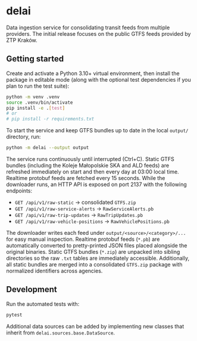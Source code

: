 # delai

Data ingestion service for consolidating transit feeds from multiple providers. The initial release focuses on the public GTFS feeds provided by ZTP Kraków.

## Getting started

Create and activate a Python 3.10+ virtual environment, then install the package in editable mode (along with the optional test dependencies if you plan to run the test suite):

```bash
python -m venv .venv
source .venv/bin/activate
pip install -e .[test]
# or
# pip install -r requirements.txt
```

To start the service and keep GTFS bundles up to date in the local `output/` directory, run:

```bash
python -m delai --output output
```

The service runs continuously until interrupted (Ctrl+C). Static GTFS bundles (including the Koleje Małopolskie SKA and ALD feeds) are refreshed immediately on start and then every day at 03:00 local time. Realtime protobuf feeds are fetched every 15 seconds. While the downloader runs, an HTTP API is exposed on port 2137 with the following endpoints:

- `GET /api/v1/raw-static` → consolidated `GTFS.zip`
- `GET /api/v1/raw-service-alerts` → `RawServiceAlerts.pb`
- `GET /api/v1/raw-trip-updates` → `RawTripUpdates.pb`
- `GET /api/v1/raw-vehicle-positions` → `RawVehiclePositions.pb`

The downloader writes each feed under `output/<source>/<category>/...` for easy manual inspection.
Realtime protobuf feeds (`*.pb`) are automatically converted to pretty-printed JSON files placed alongside the original binaries.
Static GTFS bundles (`*.zip`) are unpacked into sibling directories so the raw `.txt` tables are immediately accessible.
Additionally, all static bundles are merged into a consolidated `GTFS.zip` package with normalized identifiers across agencies.

## Development

Run the automated tests with:

```bash
pytest
```

Additional data sources can be added by implementing new classes that inherit from `delai.sources.base.DataSource`.